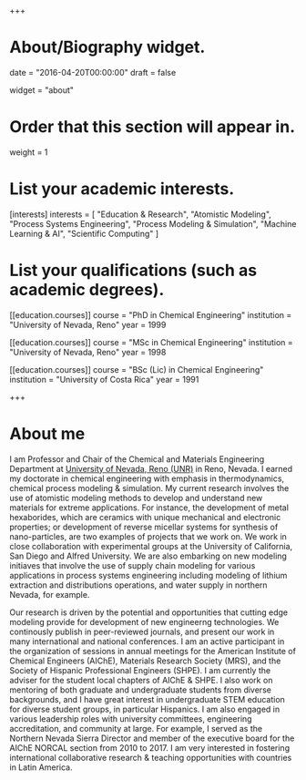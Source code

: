 +++
# About/Biography widget.

date = "2016-04-20T00:00:00"
draft = false

widget = "about"

# Order that this section will appear in.
weight = 1

# List your academic interests.
[interests]
  interests = [
    "Education & Research",
    "Atomistic Modeling",
    "Process Systems Engineering",
    "Process Modeling & Simulation",
    "Machine Learning & AI",
    "Scientific Computing"
  ]

# List your qualifications (such as academic degrees).
[[education.courses]]
  course = "PhD in Chemical Engineering"
  institution = "University of Nevada, Reno"
  year = 1999

[[education.courses]]
  course = "MSc in Chemical Engineering"
  institution = "University of Nevada, Reno"
  year = 1998

[[education.courses]]
  course = "BSc (Lic) in Chemical Engineering"
  institution = "University of Costa Rica"
  year = 1991
 
+++

# About me

I am Professor and Chair of the Chemical and Materials Engineering Department at <a href = "https://www.unr.edu">University of Nevada, Reno (UNR)</a> in Reno, Nevada. I earned my doctorate in chemical engineering with emphasis in thermodynamics, chemical process modeling & simulation. My current 
research involves the use of atomistic modeling methods to develop and understand new materials for extreme applications. For instance, 
the development of metal hexaborides, which are ceramics with unique mechanical and electronic properties; or development of reverse micellar systems for synthesis of nano-particles, are two examples of projects that we work on. We work in close collaboration with experimental groups at the University of California, San Diego and Alfred University.  We are also embarking on new modeling initiaves that involve the use of supply chain modeling for various applications in process systems engineering including modeling of lithium extraction and distributions operations, and water supply in northern Nevada, for example.

Our research is driven by the potential and opportunities that cutting edge modeling provide 
for development of new engineerng technologies. We continously publish in peer-reviewed journals, and present our work in many international 
and national conferences. I am an active participant in the organization of sessions in annual meetings for the American Institute of Chemical Engineers (AIChE), Materials Research Society (MRS), and the Society of Hispanic Professional Engineers (SHPE). I am currently the 
adviser for the student local chapters of AIChE \& SHPE. I also work on mentoring of both graduate and 
undergraduate students from diverse backgrounds, and I have great interest in undergraduate STEM education for 
diverse student groups, in particular Hispanics. I am also engaged in various leadership 
roles with university committees, engineering accreditation, and community at large. For example, I served as the Northern Nevada Sierra Director  and member of the executive board for the AIChE NORCAL section from 2010 to 2017. I am very interested in fostering international 
collaborative research & teaching opportunities with countries in Latin America. 


